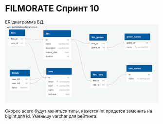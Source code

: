 # FILMORATE Спринт 10
ER-диаграмма БД.
![alt text](https://github.com/QQ6K/java-filmorate/blob/main/QuickDBD-filmorate.png)

Скорее всего будут меняться типы, кажется int придется заменить на bigint для id.
Уменьшу varchar для рейтинга.
